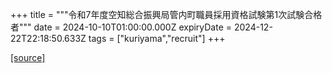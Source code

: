 +++
title = """令和7年度空知総合振興局管内町職員採用資格試験第1次試験合格者"""
date = 2024-10-10T01:00:00.000Z
expiryDate = 2024-12-22T22:18:50.633Z
tags = ["kuriyama","recruit"]
+++


[[source]](https://www.town.kuriyama.hokkaido.jp/site/saiyou/29107.html)
